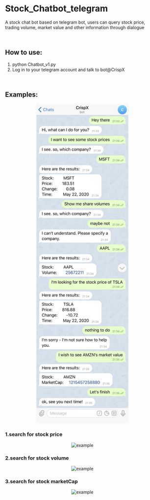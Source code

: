# Stock_Chatbot_telegram
A stock chat bot based on telegram bot, users can query stock price, trading volume, market value and other information through dialogue

<br>

## How to use:
1. python Chatbot_v1.py
2. Log in to your telegram account and talk to bot@CrispX

<br>

## Examples:

<div align=center><img src=https://github.com/Cokebear7/Stock_Chatbot_telegram/blob/master/result1.jpg width=300 alt="example"/></div>

### 1.search for stock price

<div align=center><img src=https://github.com/Cokebear7/Stock_Chatbot_telegram/blob/master/search_price.GIF width=300 alt="example"/></div>

### 2.search for stock volume

<div align=center><img src=https://github.com/Cokebear7/Stock_Chatbot_telegram/blob/master/search_volume.GIF width=300 alt="example"/></div>

### 3.search for stock marketCap

<div align=center><img src=https://github.com/Cokebear7/Stock_Chatbot_telegram/blob/master/search_marketCap.GIF width=300 alt="example"/></div>

